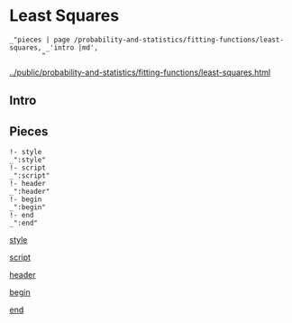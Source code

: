 # Least Squares

    _"pieces | page /probability-and-statistics/fitting-functions/least-squares, _'intro |md',
            "

[../public/probability-and-statistics/fitting-functions/least-squares.html](# "save:")


## Intro

## Pieces

    !- style
    _":style"
    !- script
    _":script"
    !- header
    _":header"
    !- begin
    _":begin"
    !- end
    _":end"

[style]() 

[script]()

[header]()

[begin]()

[end]()

